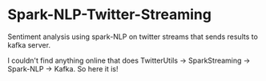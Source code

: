 # Spark-NLP-Twitter-Streaming
Sentiment analysis using spark-NLP on twitter streams that sends results to kafka server.


I couldn't find anything online that does TwitterUtils -> SparkStreaming -> Spark-NLP -> Kafka. So here it is!
